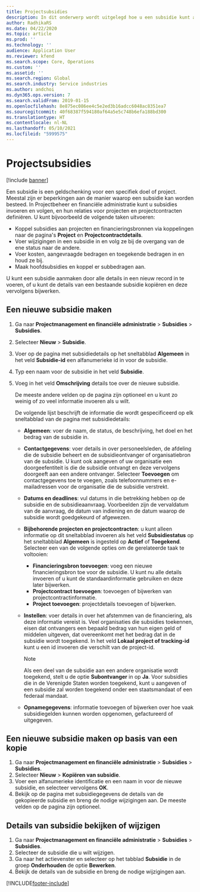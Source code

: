 ```yaml
---
title: Projectsubsidies
description: In dit onderwerp wordt uitgelegd hoe u een subsidie kunt aanmaken of wijzigen.
author: RadhikaRS
ms.date: 04/22/2020
ms.topic: article
ms.prod: ''
ms.technology: ''
audience: Application User
ms.reviewer: kfend
ms.search.scope: Core, Operations
ms.custom: ''
ms.assetid: ''
ms.search.region: Global
ms.search.industry: Service industries
ms.author: andchoi
ms.dyn365.ops.version: 7
ms.search.validFrom: 2019-01-15
ms.openlocfilehash: 8e875ec086ee4c5e2ed3b16adcc6048ac8351ea7
ms.sourcegitcommit: 40f68387f594180af64a5e5c748b6efa188bd300
ms.translationtype: HT
ms.contentlocale: nl-NL
ms.lasthandoff: 05/10/2021
ms.locfileid: "5999575"
---
```

# <a name="project-grants"></a>Projectsubsidies

[!include [banner](../includes/banner.md)]

Een subsidie is een geldschenking voor een specifiek doel of project. Meestal zijn er beperkingen aan de manier waarop een subsidie kan worden besteed. In Projectbeheer en financiële administratie kunt u subsidies invoeren en volgen, en hun relaties voor projecten en projectcontracten definiëren. U kunt bijvoorbeeld de volgende taken uitvoeren:

- Koppel subsidies aan projecten en financieringsbronnen via koppelingen naar de pagina's **Project** en **Projectcontractdetails**.
- Voer wijzigingen in een subsidie in en volg ze bij de overgang van de ene status naar de andere.
- Voer kosten, aangevraagde bedragen en toegekende bedragen in en houd ze bij.
- Maak hoofdsubsidies en koppel er subbedragen aan.

U kunt een subsidie aanmaken door alle details in een nieuw record in te voeren, of u kunt de details van een bestaande subsidie kopiëren en deze vervolgens bijwerken.

## <a name="create-a-new-grant"></a>Een nieuwe subsidie maken

1. Ga naar **Projectmanagement en financiële administratie** \> **Subsidies** \> **Subsidies**.
2. Selecteer **Nieuw** \> **Subsidie**.
3. Voer op de pagina met subsidiedetails op het sneltabblad **Algemeen** in het veld **Subsidie-id** een alfanumerieke id in voor de subsidie.
4. Typ een naam voor de subsidie in het veld **Subsidie**.
5. Voeg in het veld **Omschrijving** details toe over de nieuwe subsidie.

    De meeste andere velden op de pagina zijn optioneel en u kunt zo weinig of zo veel informatie invoeren als u wilt.

    De volgende lijst beschrijft de informatie die wordt gespecificeerd op elk sneltabblad van de pagina met subsidiedetails:

    - **Algemeen**: voer de naam, de status, de beschrijving, het doel en het bedrag van de subsidie in.
    - **Contactgegevens**: voer details in over personeelsleden, de afdeling die de subsidie beheert en de subsidieontvanger of organisatiebron van de subsidie. U kunt ook aangeven of uw organisatie een doorgeefentiteit is die de subsidie ontvangt en deze vervolgens doorgeeft aan een andere ontvanger. Selecteer **Toevoegen** om contactgegevens toe te voegen, zoals telefoonnummers en e-mailadressen voor de organisatie die de subsidie verstrekt.
    - **Datums en deadlines**: vul datums in die betrekking hebben op de subsidie en de subsidieaanvraag. Voorbeelden zijn de vervaldatum van de aanvraag, de datum van indiening en de datum waarop de subsidie wordt goedgekeurd of afgewezen.
    - **Bijbehorende projecten en projectcontracten**: u kunt alleen informatie op dit sneltabblad invoeren als het veld **Subsidiestatus** op het sneltabblad **Algemeen** is ingesteld op **Actief** of **Toegekend**. Selecteer een van de volgende opties om de gerelateerde taak te voltooien:

        - **Financieringsbron toevoegen**: voeg een nieuwe financieringsbron toe voor de subsidie. U kunt nu alle details invoeren of u kunt de standaardinformatie gebruiken en deze later bijwerken.
        - **Projectcontract toevoegen**: toevoegen of bijwerken van projectcontractinformatie.
        - **Project toevoegen**: projectdetails toevoegen of bijwerken.

    - **Instellen**: voer details in over het afstemmen van de financiering, als deze informatie vereist is. Veel organisaties die subsidies toekennen, eisen dat ontvangers een bepaald bedrag van hun eigen geld of middelen uitgeven, dat overeenkomt met het bedrag dat in de subsidie wordt toegekend. In het veld **Lokaal project of tracking-id** kunt u een id invoeren die verschilt van de project-id.

        > [!NOTE]
        > Als een deel van de subsidie aan een andere organisatie wordt toegekend, stelt u de optie **Subontvanger** in op **Ja**. Voor subsidies die in de Verenigde Staten worden toegekend, kunt u aangeven of een subsidie zal worden toegekend onder een staatsmandaat of een federaal mandaat.

    - **Opnamegegevens**: informatie toevoegen of bijwerken over hoe vaak subsidiegelden kunnen worden opgenomen, gefactureerd of uitgegeven.

## <a name="create-a-new-grant-from-a-copy"></a>Een nieuwe subsidie maken op basis van een kopie

1. Ga naar **Projectmanagement en financiële administratie** \> **Subsidies** \> **Subsidies**.
2. Selecteer **Nieuw** \> **Kopiëren van subsidie**.
3. Voer een alfanumerieke identificatie en een naam in voor de nieuwe subsidie, en selecteer vervolgens **OK**.
4. Bekijk op de pagina met subsidiegegevens de details van de gekopieerde subsidie en breng de nodige wijzigingen aan. De meeste velden op de pagina zijn optioneel.

## <a name="view-or-modify-grant-details"></a>Details van subsidie bekijken of wijzigen

1. Ga naar **Projectmanagement en financiële administratie** \> **Subsidies** \> **Subsidies**.
2. Selecteer de subsidie die u wilt wijzigen.
3. Ga naar het actievenster en selecteer op het tabblad **Subsidie** in de groep **Onderhouden** de optie **Bewerken**.
4. Bekijk de details van de subsidie en breng de nodige wijzigingen aan.


[!INCLUDE[footer-include](../includes/footer-banner.md)]